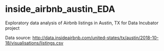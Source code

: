 # inside_airbnb_austin_EDA
Exploratory data analysis of Airbnb listings in Austin, TX for Data Incubator project

Data source: http://data.insideairbnb.com/united-states/tx/austin/2018-10-18/visualisations/listings.csv
